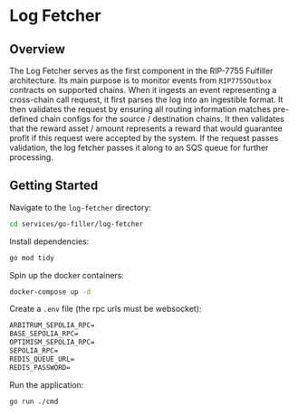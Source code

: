 # Log Fetcher

## Overview

The Log Fetcher serves as the first component in the RIP-7755 Fulfiller architecture. Its main purpose is to monitor events from `RIP7755Outbox` contracts on supported chains. When it ingests an event representing a cross-chain call request, it first parses the log into an ingestible format. It then validates the request by ensuring all routing information matches pre-defined chain configs for the source / destination chains. It then validates that the reward asset / amount represents a reward that would guarantee profit if this request were accepted by the system. If the request passes validation, the log fetcher passes it along to an SQS queue for further processing.

## Getting Started

Navigate to the `log-fetcher` directory:

```bash
cd services/go-filler/log-fetcher
```

Install dependencies:

```bash
go mod tidy
```

Spin up the docker containers:

```bash
docker-compose up -d
```

Create a `.env` file (the rpc urls must be websocket):

```txt
ARBITRUM_SEPOLIA_RPC=
BASE_SEPOLIA_RPC=
OPTIMISM_SEPOLIA_RPC=
SEPOLIA_RPC=
REDIS_QUEUE_URL=
REDIS_PASSWORD=
```

Run the application:

```bash
go run ./cmd
```
